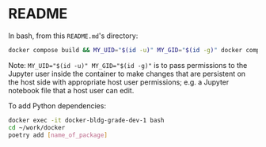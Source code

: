 # README

In bash, from this `README.md`'s directory:

```bash
docker compose build && MY_UID="$(id -u)" MY_GID="$(id -g)" docker compose up
```

Note: `MY_UID="$(id -u)" MY_GID="$(id -g)"` is to pass permissions to the 
Jupyter user inside the container to make changes that are persistent on the 
host side with appropriate host user permissions; e.g. a Jupyter notebook file 
that a host user can edit.

To add Python dependencies:

```bash
docker exec -it docker-bldg-grade-dev-1 bash
cd ~/work/docker
poetry add [name_of_package]
```